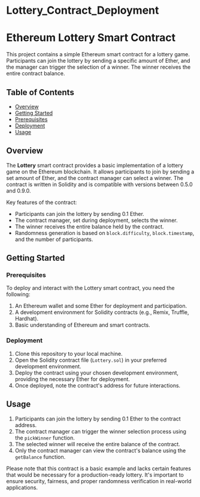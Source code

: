 # Lottery_Contract_Deployment
# Ethereum Lottery Smart Contract

This project contains a simple Ethereum smart contract for a lottery game. Participants can join the lottery by sending a specific amount of Ether, and the manager can trigger the selection of a winner. The winner receives the entire contract balance.

## Table of Contents

- [Overview](#overview)
- [Getting Started](#getting-started)
 - [Prerequisites](#prerequisites)
- [Deployment](#deployment)
- [Usage](#usage)


## Overview

The **Lottery** smart contract provides a basic implementation of a lottery game on the Ethereum blockchain. It allows participants to join by sending a set amount of Ether, and the contract manager can select a winner. The contract is written in Solidity and is compatible with versions between 0.5.0 and 0.9.0.

Key features of the contract:

- Participants can join the lottery by sending 0.1 Ether.
- The contract manager, set during deployment, selects the winner.
- The winner receives the entire balance held by the contract.
- Randomness generation is based on `block.difficulty`, `block.timestamp`, and the number of participants.

## Getting Started

### Prerequisites

To deploy and interact with the Lottery smart contract, you need the following:

1. An Ethereum wallet and some Ether for deployment and participation.
2. A development environment for Solidity contracts (e.g., Remix, Truffle, Hardhat).
3. Basic understanding of Ethereum and smart contracts.

### Deployment

1. Clone this repository to your local machine.
2. Open the Solidity contract file (`Lottery.sol`) in your preferred development environment.
3. Deploy the contract using your chosen development environment, providing the necessary Ether for deployment.
4. Once deployed, note the contract's address for future interactions.

## Usage

1. Participants can join the lottery by sending 0.1 Ether to the contract address.
2. The contract manager can trigger the winner selection process using the `pickWinner` function.
3. The selected winner will receive the entire balance of the contract.
4. Only the contract manager can view the contract's balance using the `getBalance` function.

Please note that this contract is a basic example and lacks certain features that would be necessary for a production-ready lottery. It's important to ensure security, fairness, and proper randomness verification in real-world applications.




